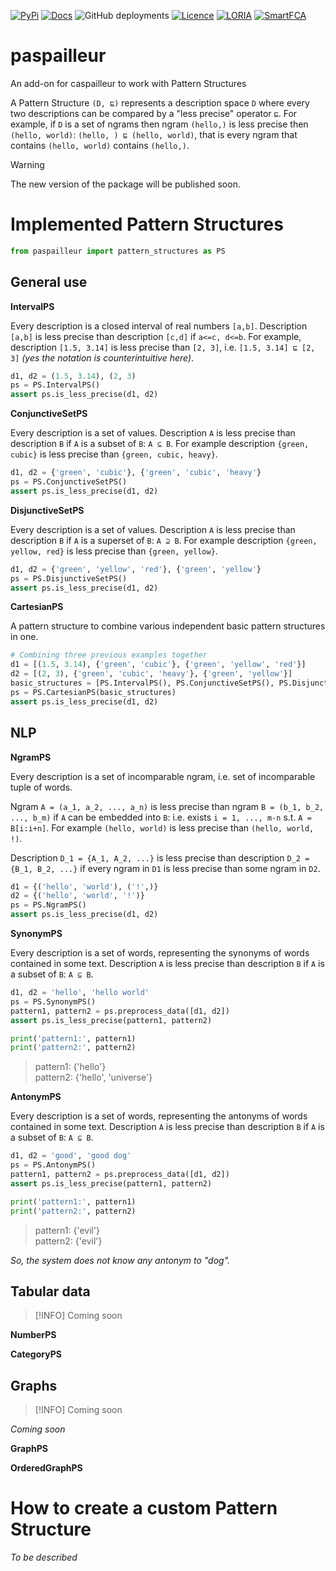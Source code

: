 [![PyPi](https://img.shields.io/pypi/v/paspailleur)](https://pypi.org/project/paspailleur)
[![Docs](https://img.shields.io/badge/Docs-61acdf)](https://smartfca.github.io/paspailleur)
![GitHub deployments](https://img.shields.io/github/deployments/smartFCA/paspailleur/documentation.yml)
[![Licence](https://img.shields.io/github/license/EgorDudyrev/FCApy)](https://github.com/EgorDudyrev/paspailleur/blob/main/LICENSE)
[![LORIA](https://img.shields.io/badge/Made_in-LORIA-61acdf)](https://www.loria.fr/)
[![SmartFCA](https://img.shields.io/badge/Funded_by-SmartFCA-537cbb)](https://www.smartfca.org)


# paspailleur
An add-on for caspailleur to work with Pattern Structures

A Pattern Structure `(D, ⊑)` represents a description space `D`
where every two descriptions can be compared by a "less precise" operator `⊑`.
For example, if `D` is a set of ngrams then ngram `(hello,)` is less precise then `(hello, world)`: `(hello, ) ⊑ (hello, world)`,
that is every ngram that contains `(hello, world)` contains `(hello,)`.


> [!WARNING]
> The new version of the package will be published soon.


# Implemented Pattern Structures

```python
from paspailleur import pattern_structures as PS
```


## General use

**IntervalPS**

Every description is a closed interval of real numbers `[a,b]`.
Description `[a,b]` is less precise than description `[c,d]` if `a<=c, d<=b`.
For example, description `[1.5, 3.14]` is less precise than `[2, 3]`, i.e. `[1.5, 3.14] ⊑ [2, 3]`
_(yes the notation is counterintuitive here)_.

```python
d1, d2 = (1.5, 3.14), (2, 3)
ps = PS.IntervalPS()
assert ps.is_less_precise(d1, d2)
```


**ConjunctiveSetPS**

Every description is a set of values.
Description `A` is less precise than description `B` if `A` is a subset of `B`: `A ⊆ B`.
For example description `{green, cubic}` is less precise than `{green, cubic, heavy}`.

```python
d1, d2 = {'green', 'cubic'}, {'green', 'cubic', 'heavy'}
ps = PS.ConjunctiveSetPS()
assert ps.is_less_precise(d1, d2)
```

**DisjunctiveSetPS**

Every description is a set of values.
Description `A` is less precise than description `B` if `A` is a superset of `B`: `A ⊇ B`.
For example description `{green, yellow, red}` is less precise than `{green, yellow}`.

```python
d1, d2 = {'green', 'yellow', 'red'}, {'green', 'yellow'}
ps = PS.DisjunctiveSetPS()
assert ps.is_less_precise(d1, d2)
```

**CartesianPS**

A pattern structure to combine various independent basic pattern structures in one.

```python
# Combining three previous examples together
d1 = [(1.5, 3.14), {'green', 'cubic'}, {'green', 'yellow', 'red'}]
d2 = [(2, 3), {'green', 'cubic', 'heavy'}, {'green', 'yellow'}]
basic_structures = [PS.IntervalPS(), PS.ConjunctiveSetPS(), PS.DisjunctiveSetPS()]
ps = PS.CartesianPS(basic_structures)
assert ps.is_less_precise(d1, d2)
```


## NLP

**NgramPS**

Every description is a set of incomparable ngram, i.e. set of incomparable tuple of words.

Ngram `A = (a_1, a_2, ..., a_n)` is less precise than ngram `B = (b_1, b_2, ..., b_m)` if `A` can be embedded into `B`:
i.e. exists `i = 1, ..., m-n` s.t. `A = B[i:i+n]`.
For example `(hello, world)` is less precise than `(hello, world, !)`.

Description `D_1 = {A_1, A_2, ...}` is less precise than description `D_2 = {B_1, B_2, ...}`
if every ngram in `D1` is less precise than some ngram in `D2`.  

```python
d1 = {('hello', 'world'), ('!',)}
d2 = {('hello', 'world', '!')}
ps = PS.NgramPS()
assert ps.is_less_precise(d1, d2)
```

**SynonymPS**

Every description is a set of words, representing the synonyms of words contained in some text.
Description `A` is less precise than description `B` if `A` is a subset of `B`: `A ⊆ B`.

```python
d1, d2 = 'hello', 'hello world'
ps = PS.SynonymPS()
pattern1, pattern2 = ps.preprocess_data([d1, d2])
assert ps.is_less_precise(pattern1, pattern2)

print('pattern1:', pattern1)
print('pattern2:', pattern2)
```
> pattern1: {'hello'} \
> pattern2: {'hello', 'universe'}

**AntonymPS**

Every description is a set of words, representing the antonyms of words contained in some text.
Description `A` is less precise than description `B` if `A` is a subset of `B`: `A ⊆ B`.

```python
d1, d2 = 'good', 'good dog'
ps = PS.AntonymPS()
pattern1, pattern2 = ps.preprocess_data([d1, d2])
assert ps.is_less_precise(pattern1, pattern2)

print('pattern1:', pattern1)
print('pattern2:', pattern2)
```
> pattern1: {'evil'} \
> pattern2: {'evil'}

_So, the system does not know any antonym to "dog"._

## Tabular data

> [!INFO]
> Coming soon

**NumberPS**

**CategoryPS**

## Graphs

> [!INFO]
> Coming soon

_Coming soon_

**GraphPS**

**OrderedGraphPS**

# How to create a custom Pattern Structure

_To be described_


